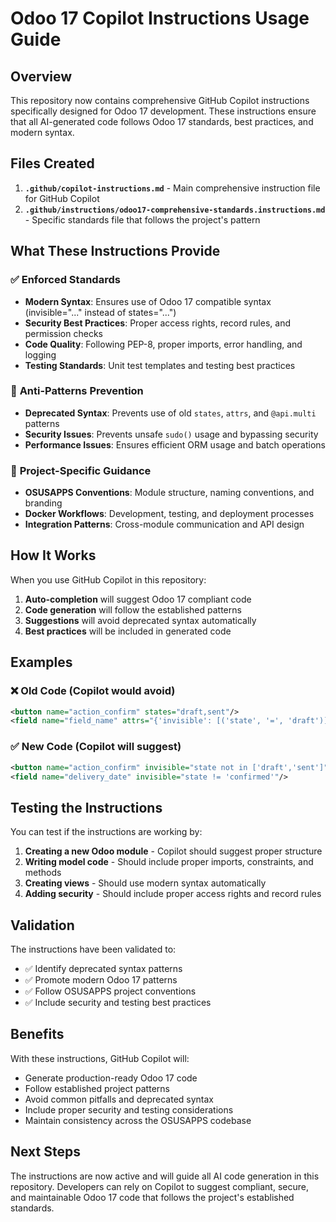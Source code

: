 # Odoo 17 Copilot Instructions Usage Guide

## Overview
This repository now contains comprehensive GitHub Copilot instructions specifically designed for Odoo 17 development. These instructions ensure that all AI-generated code follows Odoo 17 standards, best practices, and modern syntax.

## Files Created
1. **`.github/copilot-instructions.md`** - Main comprehensive instruction file for GitHub Copilot
2. **`.github/instructions/odoo17-comprehensive-standards.instructions.md`** - Specific standards file that follows the project's pattern

## What These Instructions Provide

### ✅ **Enforced Standards**
- **Modern Syntax**: Ensures use of Odoo 17 compatible syntax (invisible="..." instead of states="...")
- **Security Best Practices**: Proper access rights, record rules, and permission checks
- **Code Quality**: Following PEP-8, proper imports, error handling, and logging
- **Testing Standards**: Unit test templates and testing best practices

### 🚨 **Anti-Patterns Prevention**
- **Deprecated Syntax**: Prevents use of old `states`, `attrs`, and `@api.multi` patterns
- **Security Issues**: Prevents unsafe `sudo()` usage and bypassing security
- **Performance Issues**: Ensures efficient ORM usage and batch operations

### 🎯 **Project-Specific Guidance**
- **OSUSAPPS Conventions**: Module structure, naming conventions, and branding
- **Docker Workflows**: Development, testing, and deployment processes
- **Integration Patterns**: Cross-module communication and API design

## How It Works

When you use GitHub Copilot in this repository:

1. **Auto-completion** will suggest Odoo 17 compliant code
2. **Code generation** will follow the established patterns
3. **Suggestions** will avoid deprecated syntax automatically
4. **Best practices** will be included in generated code

## Examples

### ❌ Old Code (Copilot would avoid)
```xml
<button name="action_confirm" states="draft,sent"/>
<field name="field_name" attrs="{'invisible': [('state', '=', 'draft')]}"/>
```

### ✅ New Code (Copilot will suggest)
```xml
<button name="action_confirm" invisible="state not in ['draft','sent']"/>
<field name="delivery_date" invisible="state != 'confirmed'"/>
```

## Testing the Instructions

You can test if the instructions are working by:

1. **Creating a new Odoo module** - Copilot should suggest proper structure
2. **Writing model code** - Should include proper imports, constraints, and methods
3. **Creating views** - Should use modern syntax automatically
4. **Adding security** - Should include proper access rights and record rules

## Validation

The instructions have been validated to:
- ✅ Identify deprecated syntax patterns
- ✅ Promote modern Odoo 17 patterns  
- ✅ Follow OSUSAPPS project conventions
- ✅ Include security and testing best practices

## Benefits

With these instructions, GitHub Copilot will:
- Generate production-ready Odoo 17 code
- Follow established project patterns
- Avoid common pitfalls and deprecated syntax
- Include proper security and testing considerations
- Maintain consistency across the OSUSAPPS codebase

## Next Steps

The instructions are now active and will guide all AI code generation in this repository. Developers can rely on Copilot to suggest compliant, secure, and maintainable Odoo 17 code that follows the project's established standards.